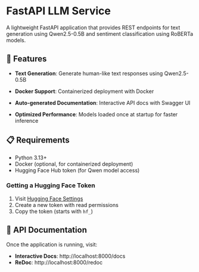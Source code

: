 # FastAPI LLM Service

A lightweight FastAPI application that provides REST endpoints for text generation using Qwen2.5-0.5B and sentiment classification using RoBERTa models.

## 🚀 Features

- **Text Generation**: Generate human-like text responses using Qwen2.5-0.5B

- **Docker Support**: Containerized deployment with Docker
- **Auto-generated Documentation**:
  Interactive API docs with Swagger UI
- **Optimized Performance**: Models loaded once at startup for faster inference

## 📋 Requirements

- Python 3.13+
- Docker (optional, for containerized deployment)
- Hugging Face Hub token (for Qwen model access)

### Getting a Hugging Face Token

1. Visit [Hugging Face Settings](https://huggingface.co/settings/tokens)
2. Create a new token with read permissions
3. Copy the token (starts with `hf_`)

## 📖 API Documentation

Once the application is running, visit:

- **Interactive Docs**: http://localhost:8000/docs
- **ReDoc**: http://localhost:8000/redoc
